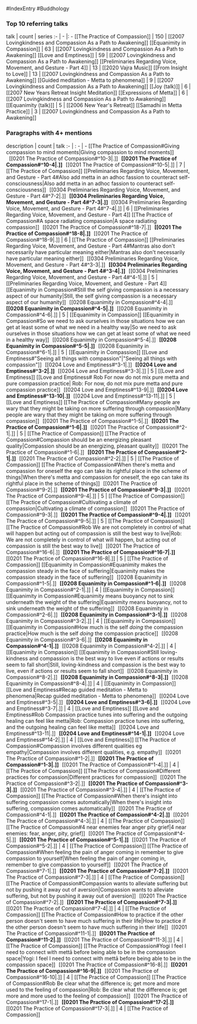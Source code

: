#IndexEntry #Buddhology

### Top 10 referring talks
talk | count | series
:- | - |: -
[[The Practice of Compassion]] | 150 | [[2007 Lovingkindness and Compassion As a Path to Awakening]]
[[Equanimity in Compassion]] | 63 | [[2007 Lovingkindness and Compassion As a Path to Awakening]]
[[Love and Emptiness]] | 59 | [[2007 Lovingkindness and Compassion As a Path to Awakening]]
[[Preliminaries Regarding Voice, Movement, and Gesture - Part 4]] | 13 | [[2020 Vajra Music]]
[[From Insight to Love]] | 13 | [[2007 Lovingkindness and Compassion As a Path to Awakening]]
[[Guided meditation - Metta to phenomena]] | 9 | [[2007 Lovingkindness and Compassion As a Path to Awakening]]
[[Joy (talk)]] | 6 | [[2007 New Years Retreat Insight Meditation]]
[[Expressions of Metta]] | 6 | [[2007 Lovingkindness and Compassion As a Path to Awakening]]
[[Equanimity (talk)]] | 5 | [[2006 New Year's Retreat]]
[[Samadhi in Metta Practice]] | 3 | [[2007 Lovingkindness and Compassion As a Path to Awakening]]

### Paragraphs with 4+ mentions
description | count | talk
:- | : - | -
[[The Practice of Compassion#Giving compassion to mind moments\|Giving compassion to mind moments]] &nbsp;&nbsp;[[0201 The Practice of Compassion#^10-3\|.]] &nbsp; **[[0201 The Practice of Compassion#^10-4\|.]]** &nbsp; [[0201 The Practice of Compassion#^10-5\|.]] | 7 | [[The Practice of Compassion]]
[[Preliminaries Regarding Voice, Movement, and Gesture - Part 4#Also add metta in an adhoc fassion to counteract self-consciousness\|Also add metta in an adhoc fassion to counteract self-consciousness]] &nbsp;&nbsp;[[0304 Preliminaries Regarding Voice, Movement, and Gesture - Part 4#^7-2\|.]] &nbsp; **[[0304 Preliminaries Regarding Voice, Movement, and Gesture - Part 4#^7-3\|.]]** &nbsp; [[0304 Preliminaries Regarding Voice, Movement, and Gesture - Part 4#^7-4\|.]] | 6 | [[Preliminaries Regarding Voice, Movement, and Gesture - Part 4]]
[[The Practice of Compassion#A space radiating compassion\|A space radiating compassion]] &nbsp;&nbsp;[[0201 The Practice of Compassion#^18-7\|.]] &nbsp; **[[0201 The Practice of Compassion#^18-8\|.]]** &nbsp; [[0201 The Practice of Compassion#^18-9\|.]] | 6 | [[The Practice of Compassion]]
[[Preliminaries Regarding Voice, Movement, and Gesture - Part 4#Mantras also don't necessarily have particular meaning either\|Mantras also don't necessarily have particular meaning either]] &nbsp;&nbsp;[[0304 Preliminaries Regarding Voice, Movement, and Gesture - Part 4#^3-3\|.]] &nbsp; **[[0304 Preliminaries Regarding Voice, Movement, and Gesture - Part 4#^3-4\|.]]** &nbsp; [[0304 Preliminaries Regarding Voice, Movement, and Gesture - Part 4#^4-1\|.]] | 5 | [[Preliminaries Regarding Voice, Movement, and Gesture - Part 4]]
[[Equanimity in Compassion#Still the self giving compassion is a necessary aspect of our humanity\|Still, the self giving compassion is a necessary aspect of our humanity]] &nbsp;&nbsp;[[0208 Equanimity in Compassion#^4-4\|.]] &nbsp; **[[0208 Equanimity in Compassion#^4-5\|.]]** &nbsp; [[0208 Equanimity in Compassion#^4-6\|.]] | 5 | [[Equanimity in Compassion]]
[[Equanimity in Compassion#So we need to ask ourselves in those situations how we can get at least some of what we need in a healthy way\|So we need to ask ourselves in those situations how we can get at least some of what we need in a healthy way]] &nbsp;&nbsp;[[0208 Equanimity in Compassion#^5-4\|.]] &nbsp; **[[0208 Equanimity in Compassion#^5-5\|.]]** &nbsp; [[0208 Equanimity in Compassion#^6-1\|.]] | 5 | [[Equanimity in Compassion]]
[[Love and Emptiness#"Seeing all things with compassion"\|"Seeing all things with compassion"]] &nbsp;&nbsp;[[0204 Love and Emptiness#^3-1\|.]] &nbsp; **[[0204 Love and Emptiness#^3-2\|.]]** &nbsp; [[0204 Love and Emptiness#^3-3\|.]] | 5 | [[Love and Emptiness]]
[[Love and Emptiness# Rob For now do not mix pure metta and pure compassion practice\| Rob: For now, do not mix pure metta and pure compassion practice]] &nbsp;&nbsp;[[0204 Love and Emptiness#^13-9\|.]] &nbsp; **[[0204 Love and Emptiness#^13-10\|.]]** &nbsp; [[0204 Love and Emptiness#^13-11\|.]] | 5 | [[Love and Emptiness]]
[[The Practice of Compassion#Many people are wary that they might be taking on more suffering through compassion\|Many people are wary that they might be taking on more suffering through compassion]] &nbsp;&nbsp;[[0201 The Practice of Compassion#^1-5\|.]] &nbsp; **[[0201 The Practice of Compassion#^1-6\|.]]** &nbsp; [[0201 The Practice of Compassion#^2-1\|.]] | 5 | [[The Practice of Compassion]]
[[The Practice of Compassion#Compassion should be an energizing pleasant quality\|Compassion should be an energizing, pleasant quality]] &nbsp;&nbsp;[[0201 The Practice of Compassion#^1-6\|.]] &nbsp; **[[0201 The Practice of Compassion#^2-1\|.]]** &nbsp; [[0201 The Practice of Compassion#^2-2\|.]] | 5 | [[The Practice of Compassion]]
[[The Practice of Compassion#When there's metta and compassion for oneself the ego can take its rightful place in the scheme of things\|When there's metta and compassion for oneself, the ego can take its rightful place in the scheme of things]] &nbsp;&nbsp;[[0201 The Practice of Compassion#^9-2\|.]] &nbsp; **[[0201 The Practice of Compassion#^9-3\|.]]** &nbsp; [[0201 The Practice of Compassion#^9-4\|.]] | 5 | [[The Practice of Compassion]]
[[The Practice of Compassion#Cultivating a climate of compassion\|Cultivating a climate of compassion]] &nbsp;&nbsp;[[0201 The Practice of Compassion#^9-3\|.]] &nbsp; **[[0201 The Practice of Compassion#^9-4\|.]]** &nbsp; [[0201 The Practice of Compassion#^9-5\|.]] | 5 | [[The Practice of Compassion]]
[[The Practice of Compassion#Rob We are not completely in control of what will happen but acting out of compassion is still the best way to live\|Rob: We are not completely in control of what will happen, but acting out of compassion is still the best way to live]] &nbsp;&nbsp;[[0201 The Practice of Compassion#^16-6\|.]] &nbsp; **[[0201 The Practice of Compassion#^16-7\|.]]** &nbsp; [[0201 The Practice of Compassion#^16-8\|.]] | 5 | [[The Practice of Compassion]]
[[Equanimity in Compassion#Equanimity makes the compassion steady in the face of suffering\|Equanimity makes the compassion steady in the face of suffering]] &nbsp;&nbsp;[[0208 Equanimity in Compassion#^1-5\|.]] &nbsp; **[[0208 Equanimity in Compassion#^1-6\|.]]** &nbsp; [[0208 Equanimity in Compassion#^2-1\|.]] | 4 | [[Equanimity in Compassion]]
[[Equanimity in Compassion#Equanimity means  buoyancy not to sink underneath the weight of the suffering\|Equanimity means  buoyancy, not to sink underneath the weight of the suffering]] &nbsp;&nbsp;[[0208 Equanimity in Compassion#^2-6\|.]] &nbsp; **[[0208 Equanimity in Compassion#^3-1\|.]]** &nbsp; [[0208 Equanimity in Compassion#^3-2\|.]] | 4 | [[Equanimity in Compassion]]
[[Equanimity in Compassion#How much is the self _doing_ the compassion practice\|How much is the self _doing_ the compassion practice]] &nbsp;&nbsp;[[0208 Equanimity in Compassion#^3-6\|.]] &nbsp; **[[0208 Equanimity in Compassion#^4-1\|.]]** &nbsp; [[0208 Equanimity in Compassion#^4-2\|.]] | 4 | [[Equanimity in Compassion]]
[[Equanimity in Compassion#Still loving-kindness and compassion is the best way to live even if actions or results seem to fall short\|Still, loving-kindness and compassion is the best way to live, even if actions or results seem to fall short]] &nbsp;&nbsp;[[0208 Equanimity in Compassion#^8-2\|.]] &nbsp; **[[0208 Equanimity in Compassion#^8-3\|.]]** &nbsp; [[0208 Equanimity in Compassion#^8-4\|.]] | 4 | [[Equanimity in Compassion]]
[[Love and Emptiness#Recap guided meditation - Metta to phenomena\|Recap guided meditation - Metta to phenomena]] &nbsp;&nbsp;[[0204 Love and Emptiness#^3-5\|.]] &nbsp; **[[0204 Love and Emptiness#^3-6\|.]]** &nbsp; [[0204 Love and Emptiness#^3-7\|.]] | 4 | [[Love and Emptiness]]
[[Love and Emptiness#Rob Compassion practice tunes into suffering and the outgoing healing can feel like metta\|Rob: Compassion practice tunes into suffering, and the outgoing healing can feel like metta]] &nbsp;&nbsp;[[0204 Love and Emptiness#^13-11\|.]] &nbsp; **[[0204 Love and Emptiness#^14-1\|.]]** &nbsp; [[0204 Love and Emptiness#^14-2\|.]] | 4 | [[Love and Emptiness]]
[[The Practice of Compassion#Compassion involves different qualities eg empathy\|Compassion involves different qualities, e.g. empathy]] &nbsp;&nbsp;[[0201 The Practice of Compassion#^1-2\|.]] &nbsp; **[[0201 The Practice of Compassion#^1-3\|.]]** &nbsp; [[0201 The Practice of Compassion#^1-4\|.]] | 4 | [[The Practice of Compassion]]
[[The Practice of Compassion#Different practices for compassion\|Different practices for compassion]] &nbsp;&nbsp;[[0201 The Practice of Compassion#^3-2\|.]] &nbsp; **[[0201 The Practice of Compassion#^3-3\|.]]** &nbsp; [[0201 The Practice of Compassion#^3-4\|.]] | 4 | [[The Practice of Compassion]]
[[The Practice of Compassion#When there's insight into suffering compassion comes automatically\|When there's insight into suffering, compassion comes automatically]] &nbsp;&nbsp;[[0201 The Practice of Compassion#^4-1\|.]] &nbsp; **[[0201 The Practice of Compassion#^4-2\|.]]** &nbsp; [[0201 The Practice of Compassion#^4-3\|.]] | 4 | [[The Practice of Compassion]]
[[The Practice of Compassion#4 near enemies fear anger pity grief\|4 near enemies: fear, anger, pity, grief]] &nbsp;&nbsp;[[0201 The Practice of Compassion#^4-5\|.]] &nbsp; **[[0201 The Practice of Compassion#^5-1\|.]]** &nbsp; [[0201 The Practice of Compassion#^5-2\|.]] | 4 | [[The Practice of Compassion]]
[[The Practice of Compassion#When feeling the pain of anger coming in remember to give compassion to yourself\|When feeling the pain of anger coming in, remember to give compassion to yourself]] &nbsp;&nbsp;[[0201 The Practice of Compassion#^7-1\|.]] &nbsp; **[[0201 The Practice of Compassion#^7-2\|.]]** &nbsp; [[0201 The Practice of Compassion#^7-3\|.]] | 4 | [[The Practice of Compassion]]
[[The Practice of Compassion#Compassion wants to alleviate suffering but not by pushing it away out of aversion\|Compassion wants to alleviate suffering, but not by pushing it away out of aversion]] &nbsp;&nbsp;[[0201 The Practice of Compassion#^7-2\|.]] &nbsp; **[[0201 The Practice of Compassion#^7-3\|.]]** &nbsp; [[0201 The Practice of Compassion#^7-4\|.]] | 4 | [[The Practice of Compassion]]
[[The Practice of Compassion#How to practice if the other person doesn't seem to have much suffering in their life\|How to practice if the other person doesn't seem to have much suffering in their life]] &nbsp;&nbsp;[[0201 The Practice of Compassion#^11-1\|.]] &nbsp; **[[0201 The Practice of Compassion#^11-2\|.]]** &nbsp; [[0201 The Practice of Compassion#^11-3\|.]] | 4 | [[The Practice of Compassion]]
[[The Practice of Compassion#Yogi I feel I need to connect with mettā before being able to be in the compassion space\|Yogi: I feel I need to connect with mettā before being able to be in the compassion space]] &nbsp;&nbsp;[[0201 The Practice of Compassion#^16-8\|.]] &nbsp; **[[0201 The Practice of Compassion#^16-9\|.]]** &nbsp; [[0201 The Practice of Compassion#^16-10\|.]] | 4 | [[The Practice of Compassion]]
[[The Practice of Compassion#Rob Be clear what the difference is; get more and more used to the feeling of compassion\|Rob: Be clear what the difference is; get more and more used to the feeling of compassion]] &nbsp;&nbsp;[[0201 The Practice of Compassion#^17-1\|.]] &nbsp; **[[0201 The Practice of Compassion#^17-2\|.]]** &nbsp; [[0201 The Practice of Compassion#^17-3\|.]] | 4 | [[The Practice of Compassion]]


